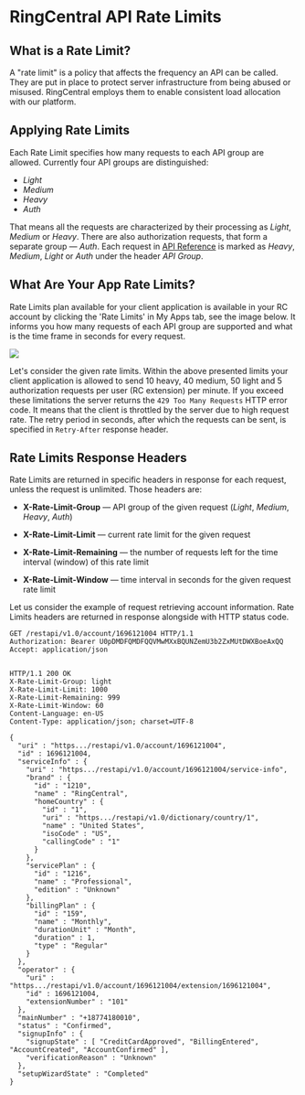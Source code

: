 # RingCentral API Rate Limits

## What is a Rate Limit?

A "rate limit" is a policy that affects the frequency an API can be called. They are put in place to protect server infrastructure from being abused or misused. RingCentral employs them to enable consistent load allocation with our platform.

## Applying Rate Limits

Each Rate Limit specifies how many requests to each API group are allowed. Currently four API groups are distinguished:

* *Light*
* *Medium*
* *Heavy*
* *Auth*

That means all the requests are characterized by their processing as *Light*, *Medium* or *Heavy*. There are also authorization requests, that form a separate group — *Auth*. Each request in [API Reference](https://developers.ringcentral.com/api-docs/latest/APIReference.html) is marked as *Heavy*, *Medium*, *Light* or *Auth* under the header *API Group*.

## What Are Your App Rate Limits?

Rate Limits plan available for your client application is available in your RC account by clicking the 'Rate Limits' in My Apps tab, see the image below. It informs you how many requests of each API group are supported and what is the time frame in seconds for every request.

<img src="../../img/rate_limits.png" class="img-fluid">

Let's consider the given rate limits. Within the above presented limits your client application is allowed to send 10 heavy, 40 medium, 50 light and 5 authorization requests per user (RC extension) per minute. If you exceed these limitations the server returns the `429 Too Many Requests` HTTP error code. It means that the client is throttled by the server due to high request rate. The retry period in seconds, after which the requests can be sent, is specified in `Retry-After` response header.

## Rate Limits Response Headers

Rate Limits are returned in specific headers in response for each request, unless the request is unlimited. Those headers are:

* **X-Rate-Limit-Group** — API group of the given request (*Light*, *Medium*, *Heavy*, *Auth*)

* **X-Rate-Limit-Limit** — current rate limit for the given request

* **X-Rate-Limit-Remaining** — the number of requests left for the time interval (window) of this rate limit

* **X-Rate-Limit-Window** — time interval in seconds for the given request rate limit

Let us consider the example of request retrieving account information. Rate Limits headers are returned in response alongside with HTTP status code.

```http
GET /restapi/v1.0/account/1696121004 HTTP/1.1
Authorization: Bearer U0pDMDFQMDFQQVMwMXxBQUNZemU3b2ZxMUtDWXBoeAxQQ
Accept: application/json


HTTP/1.1 200 OK
X-Rate-Limit-Group: light
X-Rate-Limit-Limit: 1000
X-Rate-Limit-Remaining: 999
X-Rate-Limit-Window: 60
Content-Language: en-US
Content-Type: application/json; charset=UTF-8

{
  "uri" : "https.../restapi/v1.0/account/1696121004",
  "id" : 1696121004,
  "serviceInfo" : {
    "uri" : "https.../restapi/v1.0/account/1696121004/service-info",
    "brand" : {
      "id" : "1210",
      "name" : "RingCentral",
      "homeCountry" : {
        "id" : "1",
        "uri" : "https.../restapi/v1.0/dictionary/country/1",
        "name" : "United States",
        "isoCode" : "US",
        "callingCode" : "1"
      }
    },
    "servicePlan" : {
      "id" : "1216",
      "name" : "Professional",
      "edition" : "Unknown"
    },
    "billingPlan" : {
      "id" : "159",
      "name" : "Monthly",
      "durationUnit" : "Month",
      "duration" : 1,
      "type" : "Regular"
    }
  },
  "operator" : {
    "uri" : "https.../restapi/v1.0/account/1696121004/extension/1696121004",
    "id" : 1696121004,
    "extensionNumber" : "101"
  },
  "mainNumber" : "+18774180010",
  "status" : "Confirmed",
  "signupInfo" : {
    "signupState" : [ "CreditCardApproved", "BillingEntered", "AccountCreated", "AccountConfirmed" ],
    "verificationReason" : "Unknown"
  },
  "setupWizardState" : "Completed"
}
```